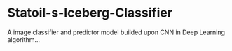 # Statoil-s-Iceberg-Classifier
A image classifier and predictor model builded upon CNN in Deep Learning algorithm...
